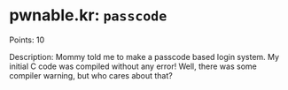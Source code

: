 # pwnable.kr: `passcode`

Points: 10

Description:
Mommy told me to make a passcode based login system.
My initial C code was compiled without any error!
Well, there was some compiler warning, but who cares about that?
